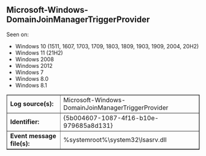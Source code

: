 ## Microsoft-Windows-DomainJoinManagerTriggerProvider

Seen on:
* Windows 10 (1511, 1607, 1703, 1709, 1803, 1809, 1903, 1909, 2004, 20H2)
* Windows 11 (21H2)
* Windows 2008
* Windows 2012
* Windows 7
* Windows 8.0
* Windows 8.1

<table border="1" class="docutils">
  <tbody>
    <tr>
      <td><b>Log source(s):</b></td>
      <td>Microsoft-Windows-DomainJoinManagerTriggerProvider</td>
    </tr>
    <tr>
      <td><b>Identifier:</b></td>
      <td>{5b004607-1087-4f16-b10e-979685a8d131}</td>
    </tr>
    <tr>
      <td><b>Event message file(s):</b></td>
      <td>%systemroot%\system32\lsasrv.dll</td>
    </tr>
  </tbody>
</table>

&nbsp;

